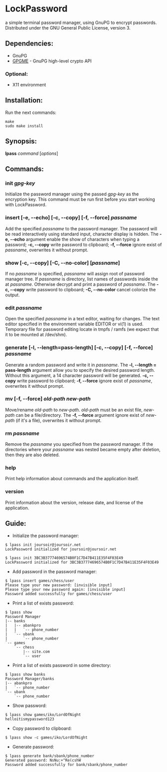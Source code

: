 # LockPassword
a simple terminal password manager, using GnuPG to encrypt passwords. Distributed under the GNU General Public License, version 3.

## Dependencies:
* GnuPG
* [GPGME](gnupg.org/software/gpgme/) - GnuPG high-level crypto API

### Optional:
* X11 environment

## Installation:
Run the next commands:
```
make
sudo make install
```

## Synopsis:
**lpass** *command* [*options*]

## Commands:
### init *gpg-key*
Initialize the password manager using the passed *gpg-key* as the encryption key. This command must be run first before you start working with LockPassword.
### insert [**-e, --echo**] [**-c, --copy**] [**-f, --force**] *passname*
Add the specified *passname* to the password manager. The password will be read interactively using standard input, character display is hidden. The **-e, --echo** argument enable the show of characters when typing a password; **-c, --copy** write password to clipboard; **-f, --force** ignore exist of *passname*, overwrites it without prompt.
### show [**-c, --copy**] [**-C, --no-color**] [*passname*]
If no *passname* is specified, *passname* will assign root of password manager tree. If *passname* is directory, list names of passwords inside the at *passname*. Otherwise decrypt and print a password of *passname*. The **-c, --copy** write password to clipboard; **-C, --no-color** cancel colorize the output.
### edit *passname*
Open the specified *passname* in a text editor, waiting for changes. The text editor specified in the environment variable EDITOR or vi(1) is used. Temporary file for password editing locate in tmpfs / ramfs (we expect that it to be mounted at /dev/shm).
### generate [**-l, --length=pass-length**] [**-c, --copy**] [**-f, --force**] *passname*
Generate a random password and write it in *passname*. The **-l, --length = pass-length** argument allow you to specify the desired password length. Without this argument, a 14 character password will be generated. **-c, --copy** write password to clipboard; **-f, --force** ignore exist of *passname*, overwrites it without prompt.
### mv [**-f, --force**] *old-path* *new-path*
Move/rename *old-path* to *new-path*. *old-path* must be an exist file, *new-path* can be a file/directory. The **-f, --force** argument ignore exist of *new-path* (if it's a file), overwrites it without prompt.
### rm *passname*
Remove the *passname* you specified from the password manager. If the directories where your *passname* was nested became empty after deletion, then they are also deleted.
### help
Print help information about commands and the application itself.
### version
Print information about the version, release date, and license of the application.

## Guide:
* Initialize the password manager:
```
$ lpass init joursoir@joursoir.net
LockPassword initialized for joursoir@joursoir.net
```
```
$ lpass init 3BC3B37774696574B0F1C7D47B411E35F4F03E49
LockPassword initialized for 3BC3B37774696574B0F1C7D47B411E35F4F03E49
```

* Add password in the password manager:
```
$ lpass insert games/chess/user
Please type your new password: [invisible input]
Please type your new password again: [invisible input]
Password added successfully for games/chess/user
```

* Print a list of exists password:
```
$ lpass show
Password Manager
|-- banks
|   |-- abankpro
|   |   `-- phone_number
|   `-- ubank
|       `-- phone_number
`-- games
    `-- chess
        |-- site.com
        `-- user
```

* Print a list of exists password in some directory:
```
$ lpass show banks
Password Manager/banks
|-- abankpro
|   `-- phone_number
`-- ubank
    `-- phone_number
```

* Show password:
```
$ lpass show games/iko/LordOfNight
helloitismypassword123
```

* Copy password to clipboard:
```
$ lpass show -c games/iko/LordOfNight
```

* Generate password:
```
$ lpass generate bank/sbank/phone_number
Generated password: NsNu:+^Re(cshW
Password added successfully for bank/sbank/phone_number
```
